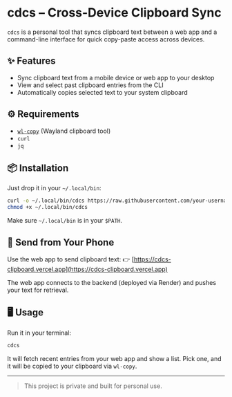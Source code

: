 

# cdcs – Cross-Device Clipboard Sync

`cdcs` is a personal tool that syncs clipboard text between a web app and a command-line interface for quick copy-paste access across devices.

## ✨ Features

- Sync clipboard text from a mobile device or web app to your desktop
- View and select past clipboard entries from the CLI
- Automatically copies selected text to your system clipboard

## ⚙️ Requirements

- [`wl-copy`](https://github.com/bugaevc/wl-clipboard) (Wayland clipboard tool)
- `curl`
- `jq`

## 📦 Installation

Just drop it in your `~/.local/bin`:

```bash
curl -o ~/.local/bin/cdcs https://raw.githubusercontent.com/your-username/cdcs/main/cdcs
chmod +x ~/.local/bin/cdcs
```

Make sure `~/.local/bin` is in your `$PATH`.

## 📱 Send from Your Phone

Use the web app to send clipboard text:
👉 [https://cdcs-clipboard.vercel.app](https://cdcs-clipboard.vercel.app)

The web app connects to the backend (deployed via Render) and pushes your text for retrieval.

## 🖥 Usage

Run it in your terminal:

```bash
cdcs
```

It will fetch recent entries from your web app and show a list.
Pick one, and it will be copied to your clipboard via `wl-copy`.

---

> This project is private and built for personal use.

